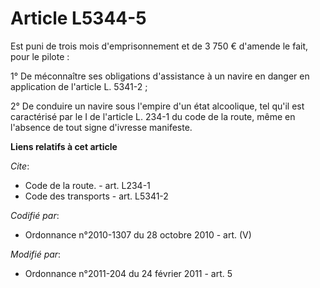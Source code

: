 # Article L5344-5

Est puni de trois mois d'emprisonnement et de 3 750 € d'amende le fait, pour le pilote : 

1° De méconnaître ses obligations d'assistance à un navire en danger en application de l'article L. 5341-2 ; 

2° De conduire un navire sous l'empire d'un état alcoolique, tel qu'il est caractérisé par le I de l'article L. 234-1 du code
de la route, même en l'absence de tout signe d'ivresse manifeste.

**Liens relatifs à cet article**

_Cite_:

  - Code de la route. - art. L234-1
  - Code des transports - art. L5341-2

_Codifié par_:

  - Ordonnance n°2010-1307 du 28 octobre 2010 - art. (V)

_Modifié par_:

  - Ordonnance n°2011-204 du 24 février 2011 - art. 5

